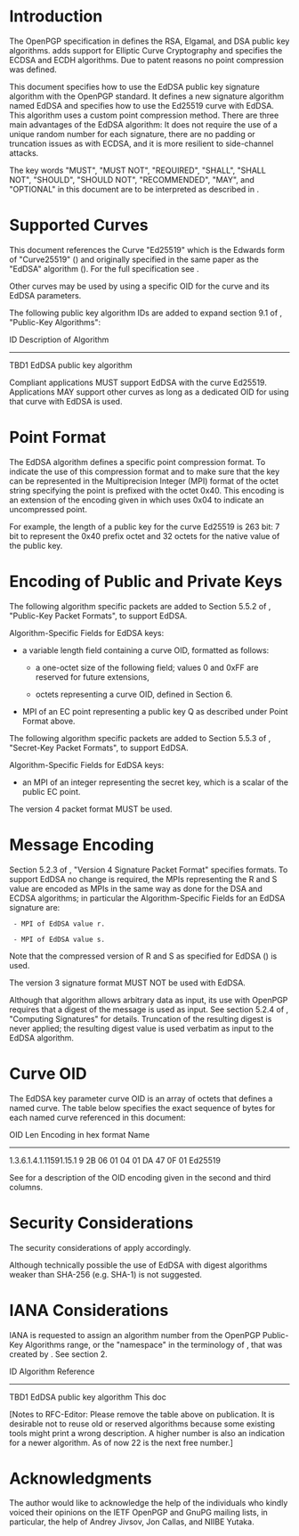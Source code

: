 # Introduction

The OpenPGP specification in [](#RFC4880) defines the RSA, Elgamal,
and DSA public key algorithms.  [](#RFC6637) adds support for
Elliptic Curve Cryptography and specifies the ECDSA and ECDH
algorithms.  Due to patent reasons no point compression was defined.

This document specifies how to use the EdDSA public key signature
algorithm [](#I-D.irtf-cfrg-eddsa) with the OpenPGP standard.
It defines a new signature algorithm named EdDSA and specifies how to
use the Ed25519 curve with EdDSA.  This algorithm uses a custom point
compression method.  There are three main advantages of the EdDSA
algorithm: It does not require the use of a unique random number for
each signature, there are no padding or truncation issues as with
ECDSA, and it is more resilient to side-channel attacks.

The key words "MUST", "MUST NOT", "REQUIRED", "SHALL", "SHALL NOT",
"SHOULD", "SHOULD NOT", "RECOMMENDED", "MAY", and "OPTIONAL" in this
document are to be interpreted as described in [](#RFC2119).


# Supported Curves

This document references the Curve "Ed25519" which is the Edwards form
of "Curve25519" ([](#RFC7748)) and originally specified in the same
paper as the "EdDSA" algorithm ([](#ED25519)).  For the full
specification see [](#I-D.irtf-cfrg-eddsa).

Other curves may be used by using a specific OID for the curve and its
EdDSA parameters.

The following public key algorithm IDs are added to expand section 9.1
of [](#RFC4880), "Public-Key Algorithms":

   ID         Description of Algorithm
   --         --------------------------
   TBD1       EdDSA public key algorithm

Compliant applications MUST support EdDSA with the curve Ed25519.
Applications MAY support other curves as long as a dedicated OID for
using that curve with EdDSA is used.

# Point Format

The EdDSA algorithm defines a specific point compression format.  To
indicate the use of this compression format and to make sure that the
key can be represented in the Multiprecision Integer (MPI) format of
[](#RFC4880) the octet string specifying the point is prefixed with
the octet 0x40.  This encoding is an extension of the encoding given
in [](#RFC6637) which uses 0x04 to indicate an uncompressed point.

For example, the length of a public key for the curve Ed25519 is 263
bit: 7 bit to represent the 0x40 prefix octet and 32 octets for the
native value of the public key.

# Encoding of Public and Private Keys

The following algorithm specific packets are added to Section 5.5.2
of [](#RFC4880), "Public-Key Packet Formats", to support EdDSA.

Algorithm-Specific Fields for EdDSA keys:

-   a variable length field containing a curve OID, formatted as
    follows:

    -    a one-octet size of the following field; values 0 and 0xFF are
         reserved for future extensions,

    -    octets representing a curve OID, defined in Section 6.

-   MPI of an EC point representing a public key Q as described under
    Point Format above.

The following algorithm specific packets are added to Section 5.5.3
of [](#RFC4880), "Secret-Key Packet Formats", to support EdDSA.

Algorithm-Specific Fields for EdDSA keys:

- an MPI of an integer representing the secret key, which is a
  scalar of the public EC point.

The version 4 packet format MUST be used.


# Message Encoding

Section 5.2.3 of [](#RFC4880), "Version 4 Signature Packet Format"
specifies formats.  To support EdDSA no change is required, the MPIs
representing the R and S value are encoded as MPIs in the same way as
done for the DSA and ECDSA algorithms; in particular the
Algorithm-Specific Fields for an EdDSA signature are:

     - MPI of EdDSA value r.

     - MPI of EdDSA value s.

Note that the compressed version of R and S as specified for EdDSA
([](#I-D.irtf-cfrg-eddsa)) is used.

The version 3 signature format MUST NOT be used with EdDSA.

Although that algorithm allows arbitrary data as input, its use with
OpenPGP requires that a digest of the message is used as input.  See
section 5.2.4 of [](#RFC4880), "Computing Signatures" for details.
Truncation of the resulting digest is never applied; the resulting
digest value is used verbatim as input to the EdDSA algorithm.


# Curve OID

The EdDSA key parameter curve OID is an array of octets that defines a
named curve.  The table below specifies the exact sequence of bytes
for each named curve referenced in this document:

  OID                     Len  Encoding in hex format      Name
  ----------------------  ---  --------------------------  -------
  1.3.6.1.4.1.11591.15.1    9  2B 06 01 04 01 DA 47 0F 01  Ed25519

See [](#RFC6637) for a description of the OID encoding given in the
second and third columns.


# Security Considerations

The security considerations of [](#RFC4880) apply accordingly.

Although technically possible the use of EdDSA with digest algorithms
weaker than SHA-256 (e.g. SHA-1) is not suggested.


# IANA Considerations

IANA is requested to assign an algorithm number from the OpenPGP
Public-Key Algorithms range, or the "namespace" in the terminology of
[](#RFC5226), that was created by [](#RFC4880).  See section 2.

   ID    Algorithm                   Reference
   --    --------------------------  ---------
   TBD1  EdDSA public key algorithm  This doc

   [Notes to RFC-Editor: Please remove the table above on publication.
    It is desirable not to reuse old or reserved algorithms because
    some existing tools might print a wrong description.  A higher
    number is also an indication for a newer algorithm.  As of now
    22 is the next free number.]


# Acknowledgments

The author would like to acknowledge the help of the individuals who
kindly voiced their opinions on the IETF OpenPGP and GnuPG mailing
lists, in particular, the help of Andrey Jivsov, Jon Callas, and NIIBE
Yutaka.
